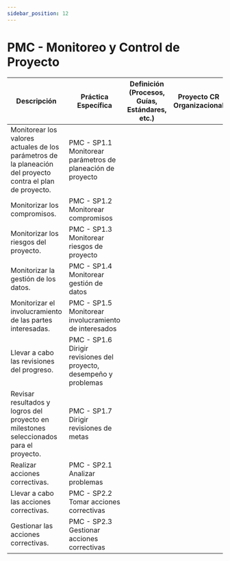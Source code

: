 ```yaml
---
sidebar_position: 12
---
```


# PMC - Monitoreo y Control de Proyecto

| Descripción                                                                                                  | Práctica Específica                                                               | Definición (Procesos, Guías, Estándares, etc.) | Proyecto CR Organizacional | Proyecto Zeitgeist | Proyecto Departamental |
|--------------------------------------------------------------------------------------------------------------|-----------------------------------------------------------------------------------|------------------------------------------------|--------------------------|--------------------|------------------------|
| Monitorear los valores actuales de los parámetros de la planeación del proyecto contra el plan de proyecto. | PMC - SP1.1 Monitorear parámetros de planeación de proyecto                       |                                                |                          |                    |                        |
| Monitorizar los compromisos.                                                                                 | PMC - SP1.2 Monitorear compromisos                                                |                                                |                          |                    |                        |
| Monitorizar los riesgos del proyecto.                                                                        | PMC - SP1.3 Monitorear riesgos de proyecto                                        |                                                |                          |                    |                        |
| Monitorizar la gestión de los datos.                                                                         | PMC - SP1.4 Monitorear gestión de datos                                           |                                                |                          |                    |                        |
| Monitorizar el involucramiento de las partes interesadas.                                                    | PMC - SP1.5 Monitorear involucramiento de interesados                             |                                                |                          |                    |                        |
| Llevar a cabo las revisiones del progreso.                                                                   | PMC - SP1.6 Dirigir revisiones del proyecto, desempeño y problemas                |                                                |                          |                    |                        |
| Revisar resultados y logros del proyecto en milestones seleccionados para el proyecto.                       | PMC - SP1.7 Dirigir revisiones de metas                                           |                                                |                          |                    |                        |
| Realizar acciones correctivas.                                                                               | PMC - SP2.1 Analizar problemas                                                    |                                                |                          |                    |                        |
| Llevar a cabo las acciones correctivas.                                                                      | PMC - SP2.2 Tomar acciones correctivas                                            |                                                |                          |                    |                        |
| Gestionar las acciones correctivas.                                                                          | PMC - SP2.3 Gestionar acciones correctivas                                        |                                                |                          |                    |                        |
